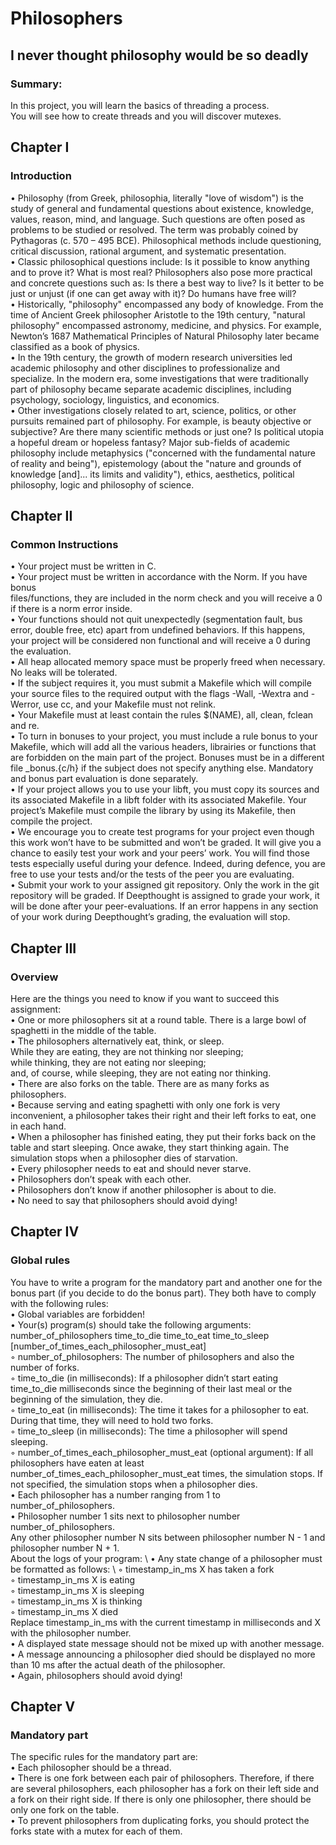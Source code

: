 # Philosophers
## I never thought philosophy would be so deadly

### Summary:
In this project, you will learn the basics of threading a process. \
You will see how to create threads and you will discover mutexes.

## Chapter I
### Introduction
 • Philosophy (from Greek, philosophia, literally "love of wisdom") is the study of general
and fundamental questions about existence, knowledge, values, reason, mind, and language. Such questions are often posed as problems to be studied or resolved. The term
was probably coined by Pythagoras (c. 570 – 495 BCE). Philosophical methods include
questioning, critical discussion, rational argument, and systematic presentation.\
•  Classic philosophical questions include: Is it possible to know anything and to prove
it? What is most real? Philosophers also pose more practical and concrete questions such
as: Is there a best way to live? Is it better to be just or unjust (if one can get away with
it)? Do humans have free will? \
•  Historically, "philosophy" encompassed any body of knowledge. From the time of Ancient Greek philosopher Aristotle to the 19th century, "natural philosophy" encompassed
astronomy, medicine, and physics. For example, Newton’s 1687 Mathematical Principles
of Natural Philosophy later became classified as a book of physics.  \
• In the 19th century, the growth of modern research universities led academic philosophy and other disciplines to professionalize and specialize. In the modern era, some
investigations that were traditionally part of philosophy became separate academic disciplines, including psychology, sociology, linguistics, and economics. \
•  Other investigations closely related to art, science, politics, or other pursuits remained
part of philosophy. For example, is beauty objective or subjective? Are there many scientific methods or just one? Is political utopia a hopeful dream or hopeless fantasy?
Major sub-fields of academic philosophy include metaphysics ("concerned with the fundamental nature of reality and being"), epistemology (about the "nature and grounds of
knowledge [and]... its limits and validity"), ethics, aesthetics, political philosophy, logic
and philosophy of science. 


## Chapter II
### Common Instructions
• Your project must be written in C. \
• Your project must be written in accordance with the Norm. If you have bonus \
files/functions, they are included in the norm check and you will receive a 0 if there
is a norm error inside. \
• Your functions should not quit unexpectedly (segmentation fault, bus error, double
free, etc) apart from undefined behaviors. If this happens, your project will be
considered non functional and will receive a 0 during the evaluation. \
• All heap allocated memory space must be properly freed when necessary. No leaks
will be tolerated. \
• If the subject requires it, you must submit a Makefile which will compile your
source files to the required output with the flags -Wall, -Wextra and -Werror, use
cc, and your Makefile must not relink. \
• Your Makefile must at least contain the rules $(NAME), all, clean, fclean and
re. \
• To turn in bonuses to your project, you must include a rule bonus to your Makefile,
which will add all the various headers, librairies or functions that are forbidden on
the main part of the project. Bonuses must be in a different file _bonus.{c/h} if
the subject does not specify anything else. Mandatory and bonus part evaluation
is done separately. \
• If your project allows you to use your libft, you must copy its sources and its
associated Makefile in a libft folder with its associated Makefile. Your project’s
Makefile must compile the library by using its Makefile, then compile the project. \
• We encourage you to create test programs for your project even though this work
won’t have to be submitted and won’t be graded. It will give you a chance
to easily test your work and your peers’ work. You will find those tests especially
useful during your defence. Indeed, during defence, you are free to use your tests
and/or the tests of the peer you are evaluating. \
• Submit your work to your assigned git repository. Only the work in the git repository will be graded. If Deepthought is assigned to grade your work, it will be done after your peer-evaluations. If an error happens in any section of your work during
Deepthought’s grading, the evaluation will stop. 

## Chapter III
### Overview
Here are the things you need to know if you want to succeed this assignment: \
• One or more philosophers sit at a round table. 
There is a large bowl of spaghetti in the middle of the table. \
• The philosophers alternatively eat, think, or sleep. \
While they are eating, they are not thinking nor sleeping; \
while thinking, they are not eating nor sleeping; \
and, of course, while sleeping, they are not eating nor thinking. \
• There are also forks on the table. There are as many forks as philosophers. \
• Because serving and eating spaghetti with only one fork is very inconvenient, a 
philosopher takes their right and their left forks to eat, one in each hand. \
• When a philosopher has finished eating, they put their forks back on the table and
start sleeping. Once awake, they start thinking again. The simulation stops when
a philosopher dies of starvation. \
• Every philosopher needs to eat and should never starve. \
• Philosophers don’t speak with each other. \
• Philosophers don’t know if another philosopher is about to die. \
• No need to say that philosophers should avoid dying! 

## Chapter IV
### Global rules
You have to write a program for the mandatory part and another one for the bonus part 
(if you decide to do the bonus part). They both have to comply with the following rules: \
• Global variables are forbidden! \
• Your(s) program(s) should take the following arguments: 
number_of_philosophers time_to_die time_to_eat time_to_sleep
[number_of_times_each_philosopher_must_eat] \
◦ number_of_philosophers: The number of philosophers and also the number
of forks. \
◦ time_to_die (in milliseconds): If a philosopher didn’t start eating time_to_die
milliseconds since the beginning of their last meal or the beginning of the simulation, they die. \
◦ time_to_eat (in milliseconds): The time it takes for a philosopher to eat.
During that time, they will need to hold two forks. \
◦ time_to_sleep (in milliseconds): The time a philosopher will spend sleeping. \
◦ number_of_times_each_philosopher_must_eat (optional argument): If all
philosophers have eaten at least number_of_times_each_philosopher_must_eat
times, the simulation stops. If not specified, the simulation stops when a
philosopher dies. \
• Each philosopher has a number ranging from 1 to number_of_philosophers. \
• Philosopher number 1 sits next to philosopher number number_of_philosophers. \
Any other philosopher number N sits between philosopher number N - 1 and philosopher number N + 1.  \
About the logs of your program: \ 
• Any state change of a philosopher must be formatted as follows: \ 
◦ timestamp_in_ms X has taken a fork \
◦ timestamp_in_ms X is eating \
◦ timestamp_in_ms X is sleeping \
◦ timestamp_in_ms X is thinking \
◦ timestamp_in_ms X died \
Replace timestamp_in_ms with the current timestamp in milliseconds
and X with the philosopher number. \
• A displayed state message should not be mixed up with another message. \
• A message announcing a philosopher died should be displayed no more than 10 ms 
after the actual death of the philosopher. \
• Again, philosophers should avoid dying!

## Chapter V
### Mandatory part
The specific rules for the mandatory part are: \
• Each philosopher should be a thread. \
• There is one fork between each pair of philosophers. Therefore, if there are several
philosophers, each philosopher has a fork on their left side and a fork on their right
side. If there is only one philosopher, there should be only one fork on the table. \
• To prevent philosophers from duplicating forks, you should protect the forks state
with a mutex for each of them.
